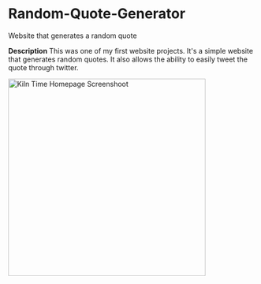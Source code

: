 # Random-Quote-Generator
Website that generates a random quote

**Description**
This was one of my first website projects. It's a simple website that generates random quotes. It also allows the ability to easily tweet the quote through twitter.

<img width="400" alt="Kiln Time Homepage Screenshoot" src="https://user-images.githubusercontent.com/25159870/150698782-5858db9d-cc1e-49f1-9a33-0dc2e0076a49.jpg">

